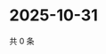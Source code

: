 # 2025-10-31

共 0 条

<!-- BEGIN ZHIHUVIDEO -->
<!-- 最后更新时间 Fri Oct 31 2025 05:10:44 GMT+0800 (China Standard Time) -->

<!-- END ZHIHUVIDEO -->
